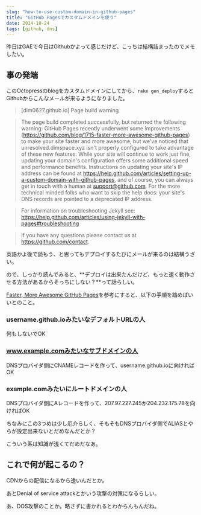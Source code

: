 ```yaml
---
slug: "how-to-use-custom-domain-in-github-pages"
title: "GitHub Pagesでカスタムドメインを使う"
date: 2014-10-24
tags: [github, dns]
---
```


昨日はGAEで今日はGithubかよって感じだけど、こっちは結構詰まったのでメモしたい。

## 事の発端

このOctopressのblogをカスタムドメインにしてから、`rake gen_deploy`するとGithubからこんなメールが来るようになりました。

>[dim0627.github.io] Page build warning

>The page build completed successfully, but returned the following warning:
>GitHub Pages recently underwent some improvements (https://github.com/blog/1715-faster-more-awesome-github-pages) to make your site faster and more awesome, but we've noticed that unresolved.dimspace.xyz isn't properly configured to take advantage of these new features. While your site will continue to work just fine, updating your domain's configuration offers some additional speed and performance benefits. Instructions on updating your site's IP address can be found at https://help.github.com/articles/setting-up-a-custom-domain-with-github-pages, and of course, you can always get in touch with a human at support@github.com. For the more technical minded folks who want to skip the help docs: your site's DNS records are pointed to a deprecated IP address.

>For information on troubleshooting Jekyll see:
>  https://help.github.com/articles/using-jekyll-with-pages#troubleshooting

>If you have any questions please contact us at https://github.com/contact.

英語かよ後で読もう、と思ってもデプロイするたびにメールが来るのは結構うざい。

ので、しっかり読んでみると、**デプロイは出来たんだけど、もっと速く動作させる方法があるからそっちにしない？**って話らしい。

[Faster, More Awesome GitHub Pages](https://github.com/blog/1715-faster-more-awesome-github-pages)を参考にすると、以下の手順を踏めばいいとのこと。

### username.github.ioみたいなデフォルトURLの人

何もしないでOK

### www.example.comみたいなサブドメインの人

DNSプロバイダ側にCNAMEレコードを作って、username.github.ioに向ければOK


### example.comみたいにルートドメインの人

DNSプロバイダ側にAレコードを作って、207.97.227.245か204.232.175.78を向ければOK

ちなみにこの3つめは少し厄介らしく、そもそもDNSプロバイダ側でALIASとやらが設定出来ないとだめなんだとか？

こういう系は知識が浅くてだめだなあ。

## これで何が起こるの？

CDNからの配信になるから速いんだとか。

あとDenial of service attackとかいう攻撃の対策になるらしい。

あ、DOS攻撃のことか。略さずに書かれるとわからんもんだね。


